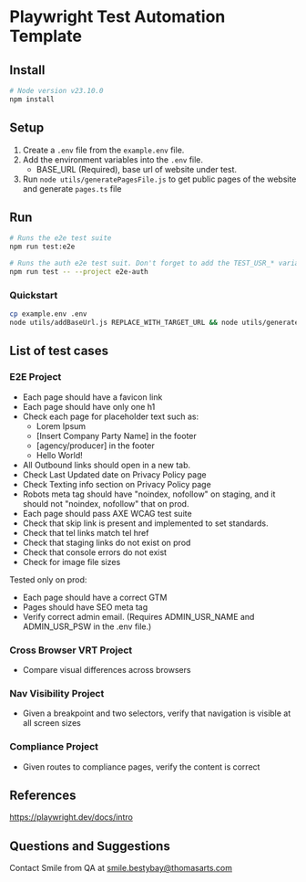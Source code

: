 # Playwright Test Automation Template

## Install

```sh
# Node version v23.10.0
npm install
```

## Setup

1. Create a `.env` file from the `example.env` file.
2. Add the environment variables into the `.env` file. 
    - BASE_URL (Required), base url of website under test. 
3. Run `node utils/generatePagesFile.js` to get public pages of the website and generate `pages.ts` file

## Run
```sh
# Runs the e2e test suite
npm run test:e2e

# Runs the auth e2e test suit. Don't forget to add the TEST_USR_* variables into the .env file!
npm run test -- --project e2e-auth
```

### Quickstart
```sh
cp example.env .env
node utils/addBaseUrl.js REPLACE_WITH_TARGET_URL && node utils/generatePagesFile.js && npm run test:e2e
```


## List of test cases

### E2E Project

- Each page should have a favicon link
- Each page should have only one h1 
- Check each page for placeholder text such as:
    - Lorem Ipsum
    - [Insert Company Party Name] in the footer
    - [agency/producer] in the footer
    - Hello World! 
- All Outbound links should open in a new tab. 
- Check Last Updated date on Privacy Policy page
- Check Texting info section on Privacy Policy page
- Robots meta tag should have "noindex, nofollow" on staging, and it should not "noindex, nofollow" that on prod. 
- Each page should pass AXE WCAG test suite
- Check that skip link is present and implemented to set standards.
- Check that tel links match tel href
- Check that staging links do not exist on prod
- Check that console errors do not exist
- Check for image file sizes

Tested only on prod:

- Each page should have a correct GTM
- Pages should have SEO meta tag
- Verify correct admin email. (Requires ADMIN_USR_NAME and ADMIN_USR_PSW in the .env file.)

### Cross Browser VRT Project

- Compare visual differences across browsers

### Nav Visibility Project

- Given a breakpoint and two selectors, verify that navigation is visible at all screen sizes

### Compliance Project

- Given routes to compliance pages, verify the content is correct

## References

https://playwright.dev/docs/intro

## Questions and Suggestions

Contact Smile from QA at smile.bestybay@thomasarts.com